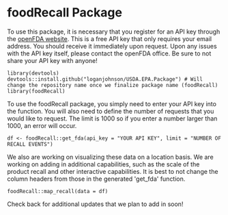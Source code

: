 # foodRecall Package

To use this package, it is necessary that you register for an API key through the [openFDA website](https://open.fda.gov/apis/authentication/). This is a free API key that only requires your email address. You should receive it immediately upon request. Upon any issues with the API key itself, please contact the openFDA office. Be sure to not share your API key with anyone!

```{r}
library(devtools)
devtools::install.github("loganjohnson/USDA.EPA.Package") # Will change the repository name once we finalize package name (foodRecall)
library(foodRecall)
```

To use the foodRecall package, you simply need to enter your API key into the function. You will also need to define the number of requests that you would like to request. The limit is 1000 so if you enter a number larger than 1000, an error will occur.

```{r}
df <- foodRecall::get_fda(api_key = "YOUR API KEY", limit = "NUMBER OF RECALL EVENTS")
```

We also are working on visualizing these data on a location basis. We are working on adding in additional capabilities, such as the scale of the product recall and other interactive capabilities. It is best to not change the column headers from those in the generated 'get_fda' function.

```{r}
foodRecall::map_recall(data = df)
```

Check back for additional updates that we plan to add in soon!

